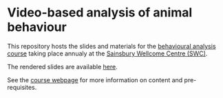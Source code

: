 # Video-based analysis of animal behaviour
This repository hosts the slides and materials for the
[behavioural analysis course](https://software-skills.neuroinformatics.dev/courses/video-analysis.html) taking place annualy at the [Sainsbury Wellcome Centre (SWC)](https://www.sainsburywellcome.org/web/).

The rendered slides are available [here](https://neuroinformatics.dev/course-behavioural-analysis/#/title-slide).

See the [course webpage](https://software-skills.neuroinformatics.dev/courses/video-analysis.html) for 
more information on content and pre-requisites.